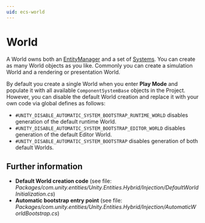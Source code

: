 ```yaml
---
uid: ecs-world
---
```

# World

A World owns both an [EntityManager](xref:Unity.Entities.EntityManager) and a set of [Systems](ecs_systems.md). You can create as many World objects as you like. Commonly you can create a simulation World and a rendering or presentation World.

By default you create a single World when you enter __Play Mode__ and populate it with all available `ComponentSystemBase` objects in the Project. However, you can disable the default World creation and replace it with your own code via global defines as follows:

* `#UNITY_DISABLE_AUTOMATIC_SYSTEM_BOOTSTRAP_RUNTIME_WORLD` disables generation of the default runtime World.
* `#UNITY_DISABLE_AUTOMATIC_SYSTEM_BOOTSTRAP_EDITOR_WORLD` disables generation of the default Editor World.
* `#UNITY_DISABLE_AUTOMATIC_SYSTEM_BOOTSTRAP` disables generation of both default Worlds.

## Further information

- **Default World creation code** (see file: _Packages/com.unity.entities/Unity.Entities.Hybrid/Injection/DefaultWorldInitialization.cs_)
- **Automatic bootstrap entry point** (see file:  _Packages/com.unity.entities/Unity.Entities.Hybrid/Injection/AutomaticWorldBootstrap.cs_) 


